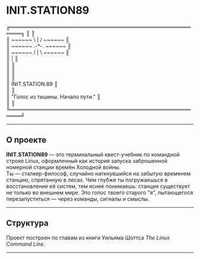 # INIT.STATION89

╔═════════════════════════════════════════════════════╗
║                                                     ║  
║       ~~~~~~             \  |  /             ~~~~~~ ║  
║             ~~~~~~        .-*-.        ~~~~~~       ║  
║                   ~~~~~~ /  |  \ ~~~~~~             ║  
║                             |                       ║  
║                                                     ║  
║                                                     ║  
║                                                     ║  
║ INIT.STATION.89                                     ║  
║                                                     ║  
║      "Голос из тишины. Начало пути."                ║  
║                                                     ║  
╚═════════════════════════════════════════════════════╝

---

## О проекте

**INIT.STATION89** — это терминальный квест-учебник по командной строке Linux, оформленный как история запуска заброшенной номерной станции времён Холодной войны.  
Ты — сталкер-философ, случайно наткнувшийся на забытую временем станцию, спрятанную в лесах. Чем глубже ты погружаешься в восстановление её систем, тем яснее понимаешь: станция существует не только во внешнем мире. Это голос твоего старого "я", пытающегося перезапуститься — через команды, сигналы и смыслы.

---

## Структура

Проект построен по главам из книги Уильяма Шоттса *The Linux Command Line*.  



---



